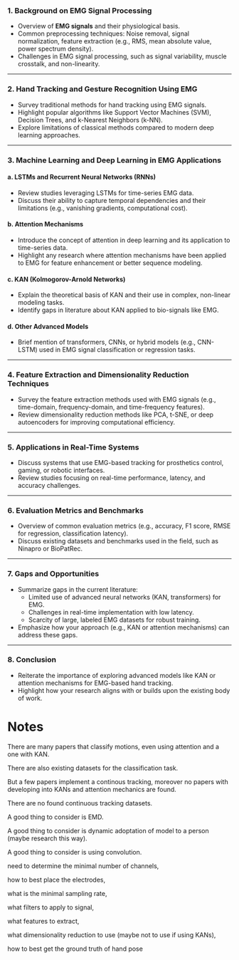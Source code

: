 ### **1. Background on EMG Signal Processing**

- Overview of **EMG signals** and their physiological basis.
- Common preprocessing techniques: Noise removal, signal normalization, feature extraction (e.g., RMS, mean absolute value, power spectrum density).
- Challenges in EMG signal processing, such as signal variability, muscle crosstalk, and non-linearity.

---

### **2. Hand Tracking and Gesture Recognition Using EMG**

- Survey traditional methods for hand tracking using EMG signals.
- Highlight popular algorithms like Support Vector Machines (SVM), Decision Trees, and k-Nearest Neighbors (k-NN).
- Explore limitations of classical methods compared to modern deep learning approaches.

---

### **3. Machine Learning and Deep Learning in EMG Applications**

#### a. **LSTMs and Recurrent Neural Networks (RNNs)**

- Review studies leveraging LSTMs for time-series EMG data.
- Discuss their ability to capture temporal dependencies and their limitations (e.g., vanishing gradients, computational cost).

#### b. **Attention Mechanisms**

- Introduce the concept of attention in deep learning and its application to time-series data.
- Highlight any research where attention mechanisms have been applied to EMG for feature enhancement or better sequence modeling.

#### c. **KAN (Kolmogorov-Arnold Networks)**

- Explain the theoretical basis of KAN and their use in complex, non-linear modeling tasks.
- Identify gaps in literature about KAN applied to bio-signals like EMG.

#### d. **Other Advanced Models**

- Brief mention of transformers, CNNs, or hybrid models (e.g., CNN-LSTM) used in EMG signal classification or regression tasks.

---

### **4. Feature Extraction and Dimensionality Reduction Techniques**

- Survey the feature extraction methods used with EMG signals (e.g., time-domain, frequency-domain, and time-frequency features).
- Review dimensionality reduction methods like PCA, t-SNE, or deep autoencoders for improving computational efficiency.

---

### **5. Applications in Real-Time Systems**

- Discuss systems that use EMG-based tracking for prosthetics control, gaming, or robotic interfaces.
- Review studies focusing on real-time performance, latency, and accuracy challenges.

---

### **6. Evaluation Metrics and Benchmarks**

- Overview of common evaluation metrics (e.g., accuracy, F1 score, RMSE for regression, classification latency).
- Discuss existing datasets and benchmarks used in the field, such as Ninapro or BioPatRec.

---

### **7. Gaps and Opportunities**

- Summarize gaps in the current literature:
    - Limited use of advanced neural networks (KAN, transformers) for EMG.
    - Challenges in real-time implementation with low latency.
    - Scarcity of large, labeled EMG datasets for robust training.
- Emphasize how your approach (e.g., KAN or attention mechanisms) can address these gaps.

---

### **8. Conclusion**

- Reiterate the importance of exploring advanced models like KAN or attention mechanisms for EMG-based hand tracking.
- Highlight how your research aligns with or builds upon the existing body of work.


# Notes

There are many papers that classify motions, even using attention and a one with KAN.

There are also existing datasets for the classification task.

But a few papers implement a continous tracking, moreover no papers with developing into KANs and attention mechanics are found.

There are no found continuous tracking datasets.

A good thing to consider is EMD.

A good thing to consider is dynamic adoptation of model to a person (maybe research this way).

A good thing to consider is using convolution.

need to determine the minimal number of channels,

how to best place the electrodes,

what is the minimal sampling rate,

what filters to apply to signal,

what features to extract,

what dimensionality reduction to use (maybe not to use if using KANs),

how to best get the ground truth of hand pose